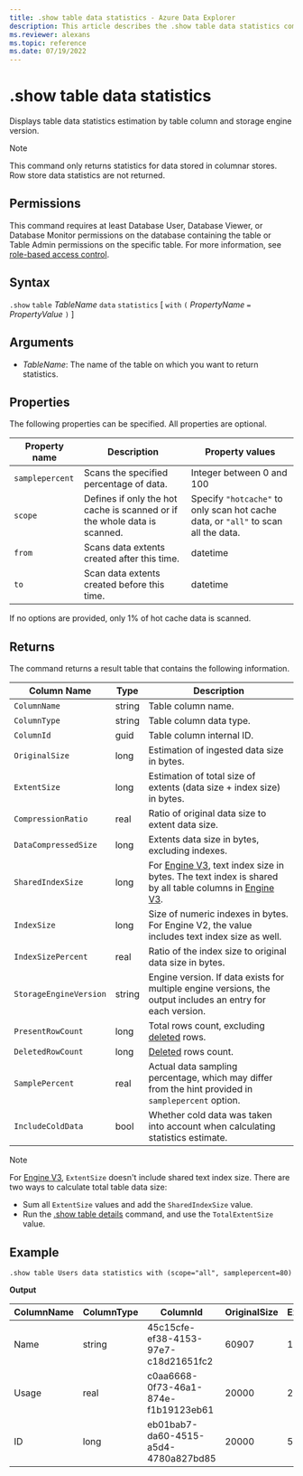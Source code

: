 ```yaml
---
title: .show table data statistics - Azure Data Explorer
description: This article describes the .show table data statistics command in Azure Data Explorer.
ms.reviewer: alexans
ms.topic: reference
ms.date: 07/19/2022
---
```

# .show table data statistics

Displays table data statistics estimation by table column and storage engine version.

> [!NOTE]
> This command only returns statistics for data stored in columnar stores. Row store data statistics are not returned.

## Permissions

This command requires at least Database User, Database Viewer, or Database Monitor permissions on the database containing the table or Table Admin permissions on the specific table. For more information, see [role-based access control](access-control/role-based-access-control.md).

## Syntax

`.show` `table` *TableName* `data` `statistics` [ `with` `(` *PropertyName* `=` *PropertyValue* `)` ]

## Arguments

* *TableName*: The name of the table on which you want to return statistics.

## Properties

The following properties can be specified. All properties are optional.

|Property name| Description | Property values| 
|--|--|--|
| `samplepercent` | Scans the specified percentage of data. | Integer between 0 and 100 |
| `scope` | Defines if only the hot cache is scanned or if the whole data is scanned.| Specify `"hotcache"` to only scan hot cache data, or `"all"` to scan all the data. |
| `from` | Scans data extents created after this time. | datetime |
| `to` | Scan data extents created before this time. | datetime |

If no options are provided, only 1% of hot cache data is scanned.

## Returns

The command returns a result table that contains the following information.

| Column Name | Type | Description |
|--|--|--|
| `ColumnName` | string   | Table column name. |
| `ColumnType` | string   | Table column data type. |
| `ColumnId` | guid | Table column internal ID. |
| `OriginalSize` | long | Estimation of ingested data size in bytes. |
| `ExtentSize` | long | Estimation of total size of extents (data size + index size) in bytes. |
| `CompressionRatio` | real | Ratio of original data size to extent data size. |
| `DataCompressedSize` | long | Extents data size in bytes, excluding indexes. |
| `SharedIndexSize` | long | For [Engine V3](../../engine-v3.md), text index size in bytes. The text index is shared by all table columns in [Engine V3](../../engine-v3.md). |
| `IndexSize` | long | Size of numeric indexes in bytes. For Engine V2, the value includes text index size as well. |
| `IndexSizePercent` | real | Ratio of the index size to original data size in bytes. |
| `StorageEngineVersion` | string | Engine version. If data exists for multiple engine versions, the output includes an entry for each version. |
| `PresentRowCount`	| long | Total rows count, excluding [deleted](../concepts/data-soft-delete.md) rows. |
| `DeletedRowCount` | long | [Deleted](../concepts/data-soft-delete.md) rows count. |
| `SamplePercent` | real | Actual data sampling percentage, which may differ from the hint provided in `samplepercent` option. |
| `IncludeColdData`	| bool | Whether cold data was taken into account when calculating statistics estimate. |

> [!NOTE]
> For [Engine V3](../../engine-v3.md), `ExtentSize` doesn't include shared text index size. There are two ways to calculate total table data size:
> * Sum all `ExtentSize` values and add the `SharedIndexSize` value.
> * Run the [.show table details](show-table-details-command.md) command, and use the `TotalExtentSize` value.

## Example

```kusto
.show table Users data statistics with (scope="all", samplepercent=80)
```

**Output**

|ColumnName|	ColumnType|	ColumnId|	OriginalSize|	ExtentSize|	CompressionRatio|	DataCompressedSize|	SharedIndexSize|	IndexSize|	IndexSizePercent|	StorageEngineVersion|	PresentRowCount|	DeletedRowCount|	SamplePercent|	IncludeColdData|
|--|--|--|--|--|--|--|--|--|--|--|--|--|--|--|
|Name|	string|	45c15cfe-ef38-4153-97e7-c18d21651fc2|	60907|	137305|	0.44|	137305|	27787|	0|	0|	V3|	2500|	0|	80|	True|
|Usage|	real|	c0aa6668-0f73-46a1-874e-f1b19123eb61|	20000|	20282|	0.99|	20102|	27787|	180|	0.9|	V3|	2500|	0|	80|	True|
|ID|	long|	eb01bab7-da60-4515-a5d4-4780a827bd85|	20000|	5722|	3.49|	5152|	27787|	570|	2.85|	V3|	2500|	0|	80|	True|
